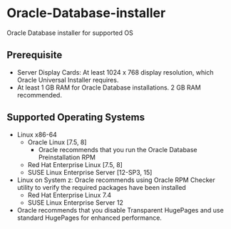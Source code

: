 # Oracle-Database-installer
Oracle Database installer for supported OS


## Prerequisite
- Server Display Cards: At least 1024 x 768 display resolution, which Oracle Universal Installer requires.
- At least 1 GB RAM for Oracle Database installations. 2 GB RAM recommended.

## Supported Operating Systems
- Linux x86-64
    - Oracle Linux [7.5, 8]
        - Oracle recommends that you run the Oracle Database Preinstallation RPM
    - Red Hat Enterprise Linux [7.5, 8]
    - SUSE Linux Enterprise Server [12-SP3, 15]
- Linux on System z: Oracle recommends using Oracle RPM Checker utility to verify the required packages have been installed   
    - Red Hat Enterprise Linux 7.4
    - SUSE Linux Enterprise Server 12
- Oracle recommends that you disable Transparent HugePages and use standard HugePages for enhanced performance.    
